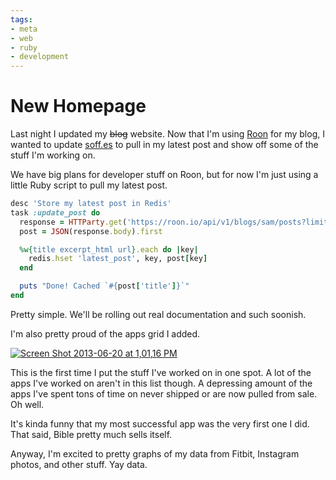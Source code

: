 ```yaml
---
tags:
- meta
- web
- ruby
- development
---
```


# New Homepage

Last night I updated my ~~blog~~ website. Now that I'm using [Roon](https://roon.io) for my blog, I wanted to update [soff.es](http://soff.es) to pull in my latest post and show off some of the stuff I'm working on.

We have big plans for developer stuff on Roon, but for now I'm just using a little Ruby script to pull my latest post.

``` ruby
desc 'Store my latest post in Redis'
task :update_post do
  response = HTTParty.get('https://roon.io/api/v1/blogs/sam/posts?limit=1')
  post = JSON(response.body).first

  %w{title excerpt_html url}.each do |key|
    redis.hset 'latest_post', key, post[key]
  end

  puts "Done! Cached `#{post['title']}`"
end
```

Pretty simple. We'll be rolling out real documentation and such soonish.

I'm also pretty proud of the apps grid I added.

[![Screen Shot 2013-06-20 at 1,01,16 PM](screenshot.png)](http://soff.es)

This is the first time I put the stuff I've worked on in one spot. A lot of the apps I've worked on aren't in this list though. A depressing amount of the apps I've spent tons of time on never shipped or are now pulled from sale. Oh well.

It's kinda funny that my most successful app was the very first one I did. That said, Bible pretty much sells itself.

Anyway, I'm excited to pretty graphs of my data from Fitbit, Instagram photos, and other stuff. Yay data.
